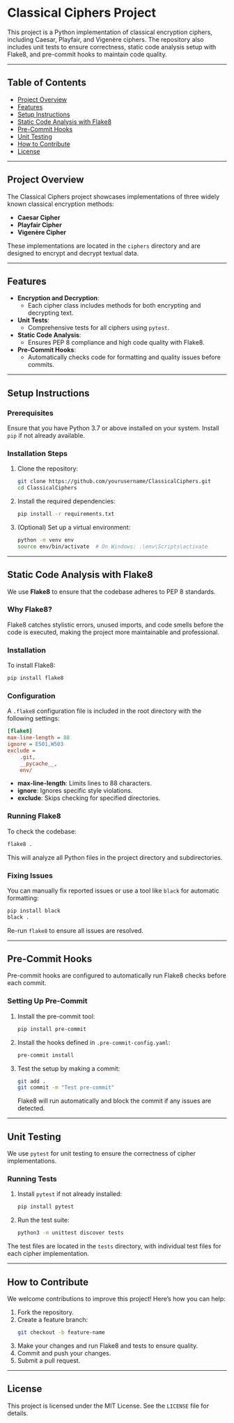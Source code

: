 # Classical Ciphers Project

This project is a Python implementation of classical encryption ciphers, including Caesar, Playfair, and Vigenère ciphers. The repository also includes unit tests to ensure correctness, static code analysis setup with Flake8, and pre-commit hooks to maintain code quality.

---

## Table of Contents

- [Project Overview](#project-overview)
- [Features](#features)
- [Setup Instructions](#setup-instructions)
- [Static Code Analysis with Flake8](#static-code-analysis-with-flake8)
- [Pre-Commit Hooks](#pre-commit-hooks)
- [Unit Testing](#unit-testing)
- [How to Contribute](#how-to-contribute)
- [License](#license)

---

## Project Overview
The Classical Ciphers project showcases implementations of three widely known classical encryption methods:
- **Caesar Cipher**
- **Playfair Cipher**
- **Vigenère Cipher**

These implementations are located in the `ciphers` directory and are designed to encrypt and decrypt textual data.

---

## Features
- **Encryption and Decryption**:
  - Each cipher class includes methods for both encrypting and decrypting text.
- **Unit Tests**:
  - Comprehensive tests for all ciphers using `pytest`.
- **Static Code Analysis**:
  - Ensures PEP 8 compliance and high code quality with Flake8.
- **Pre-Commit Hooks**:
  - Automatically checks code for formatting and quality issues before commits.

---

## Setup Instructions

### Prerequisites
Ensure that you have Python 3.7 or above installed on your system. Install `pip` if not already available.

### Installation Steps
1. Clone the repository:
   ```bash
   git clone https://github.com/yourusername/ClassicalCiphers.git
   cd ClassicalCiphers
   ```

2. Install the required dependencies:
   ```bash
   pip install -r requirements.txt
   ```

3. (Optional) Set up a virtual environment:
   ```bash
   python -m venv env
   source env/bin/activate  # On Windows: .\env\Scripts\activate
   ```

---

## Static Code Analysis with Flake8

We use **Flake8** to ensure that the codebase adheres to PEP 8 standards.

### Why Flake8?
Flake8 catches stylistic errors, unused imports, and code smells before the code is executed, making the project more maintainable and professional.

### Installation
To install Flake8:
```bash
pip install flake8
```

### Configuration
A `.flake8` configuration file is included in the root directory with the following settings:
```ini
[flake8]
max-line-length = 88
ignore = E501,W503
exclude =
    .git,
    __pycache__,
    env/
```
- **max-line-length**: Limits lines to 88 characters.
- **ignore**: Ignores specific style violations.
- **exclude**: Skips checking for specified directories.

### Running Flake8
To check the codebase:
```bash
flake8 .
```
This will analyze all Python files in the project directory and subdirectories.

### Fixing Issues
You can manually fix reported issues or use a tool like `black` for automatic formatting:
```bash
pip install black
black .
```
Re-run `flake8` to ensure all issues are resolved.

---

## Pre-Commit Hooks

Pre-commit hooks are configured to automatically run Flake8 checks before each commit.

### Setting Up Pre-Commit
1. Install the pre-commit tool:
   ```bash
   pip install pre-commit
   ```

2. Install the hooks defined in `.pre-commit-config.yaml`:
   ```bash
   pre-commit install
   ```

3. Test the setup by making a commit:
   ```bash
   git add .
   git commit -m "Test pre-commit"
   ```
   Flake8 will run automatically and block the commit if any issues are detected.

---

## Unit Testing

We use `pytest` for unit testing to ensure the correctness of cipher implementations.

### Running Tests
1. Install `pytest` if not already installed:
   ```bash
   pip install pytest
   ```

2. Run the test suite:
   ```bash
   python3 -m unittest discover tests
   ```

The test files are located in the `tests` directory, with individual test files for each cipher implementation.



---
## How to Contribute

We welcome contributions to improve this project! Here’s how you can help:

1. Fork the repository.
2. Create a feature branch:
   ```bash
   git checkout -b feature-name
   ```
3. Make your changes and run Flake8 and tests to ensure quality.
4. Commit and push your changes.
5. Submit a pull request.

---

## License

This project is licensed under the MIT License. See the `LICENSE` file for details.

